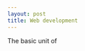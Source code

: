 ```yaml
---
layout: post
title: Web development
---
```

The basic unit of 
<!--stackedit_data:
eyJoaXN0b3J5IjpbMTYzMDA4MzEwN119
-->